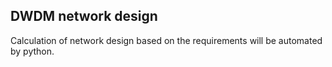 ## DWDM network design
Calculation of network design based on the requirements will be automated by python.
